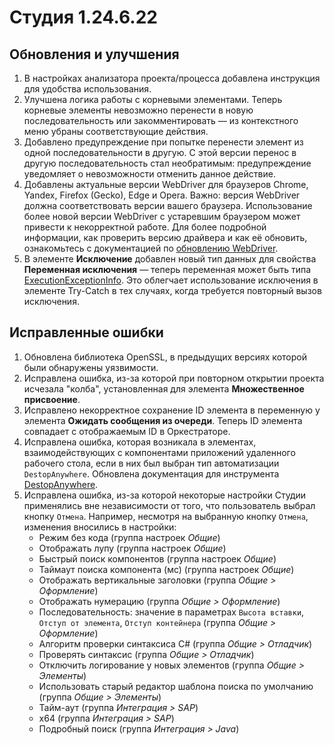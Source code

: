 # Студия 1.24.6.22

## Обновления и улучшения

1. В настройках анализатора проекта/процесса добавлена инструкция для удобства использования.
1. Улучшена логика работы с корневыми элементами. Теперь корневые элементы невозможно перенести в новую последовательность или закомментировать — из контекстного меню убраны соответствующие действия.
1. Добавлено предупреждение при попытке перенести элемент из одной последовательности в другую. С этой версии перенос в другую последовательность стал необратимым: предупреждение уведомляет о невозможности отменить данное действие.
1. Добавлены актуальные версии WebDriver для браузеров Chrome, Yandex, Firefox (Gecko), Edge и Opera. Важно: версия WebDriver должна соответствовать версии вашего браузера. Использование более новой версии WebDriver с устаревшим браузером может привести к некорректной работе. Для более подробной информации, как проверить версию драйвера и как её обновить, ознакомьтесь с документацией по [обновлению WebDriver](https://docs.primo-rpa.ru/primo-rpa/primo-rpa-studio/settings/update-web-driver).
1. В элементе **Исключение** добавлен новый тип данных для свойства **Переменная исключения** — теперь переменная может быть типа [ExecutionExceptionInfo](https://docs.primo-rpa.ru/primo-rpa/g_elements/el_basic/els_logic/datatypes/executionexceptioninfo). Это облегчает использование исключения в элементе Try-Catch в тех случаях, когда требуется повторный вызов исключения.



## Исправленные ошибки

1. Обновлена библиотека OpenSSL, в предыдущих версиях которой были обнаружены уязвимости.
1. Исправлена ошибка, из-за которой при повторном открытии проекта исчезала "колба", установленная для элемента **Множественное присвоение**.
1. Исправлено некорректное сохранение ID элемента в переменную у элемента **Ожидать сообщения из очереди**. Теперь ID элемента совпадает с отображаемым ID в Оркестраторе. 
1. Исправлена ошибка, которая возникала в элементах, взаимодействующих с компонентами приложений удаленного рабочего стола, если в них был выбран тип автоматизации `DestopAnywhere`. Обновлена документация для инструмента [DestopAnywhere](https://docs.primo-rpa.ru/primo-rpa/primo-rpa-studio/tools/desktop-anywhere).
1. Исправлена ошибка, из-за которой некоторые настройки Студии применялись вне независимости от того, что пользователь выбрал кнопку `Отмена`. Например, несмотря на выбранную кнопку `Отмена`, изменения вносились в настройки:
   * Режим без кода (группа настроек *Общие*)
   * Отображать лупу (группа настроек *Общие*)
   * Быстрый поиск компонентов (группа настроек *Общие*)
   * Таймаут поиска компонента (мс) (группа настроек *Общие*)
   * Отображать вертикальные заголовки (группа *Общие > Оформление*)
   * Отображать нумерацию (группа *Общие > Оформление*)
   * Последовательность: значение в параметрах `Высота вставки`, `Отступ от элемента`, `Отступ контейнера` (группа *Общие > Оформление*)
   * Алгоритм проверки синтаксиса С# (группа *Общие > Отладчик*)
   * Проверять синтаксис (группа  *Общие > Отладчик*)
   * Отключить логирование у новых элементов (группа *Общие > Элементы*)
   * Использовать старый редактор шаблона поиска по умолчанию (группа *Общие > Элементы*)
   * Тайм-аут (группа *Интеграция > SAP*)
   * х64 (группа *Интеграция > SAP*)
   * Подробный поиск (группа *Интеграция > Java*)

